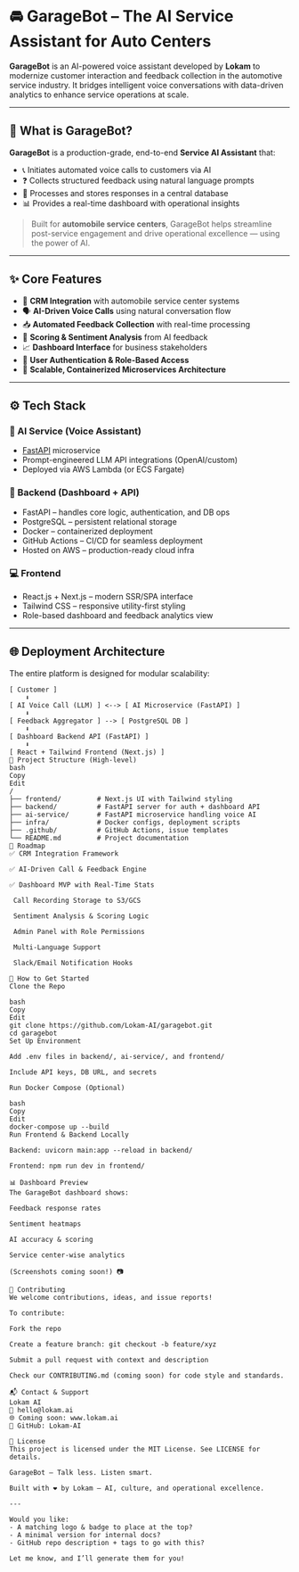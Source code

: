 # 🚘 GarageBot – The AI Service Assistant for Auto Centers

**GarageBot** is an AI-powered voice assistant developed by **Lokam** to modernize customer interaction and feedback collection in the automotive service industry. It bridges intelligent voice conversations with data-driven analytics to enhance service operations at scale.

---

## 🧠 What is GarageBot?

**GarageBot** is a production-grade, end-to-end **Service AI Assistant** that:

- 📞 Initiates automated voice calls to customers via AI
- ❓ Collects structured feedback using natural language prompts
- 🧠 Processes and stores responses in a central database
- 📊 Provides a real-time dashboard with operational insights

> Built for **automobile service centers**, GarageBot helps streamline post-service engagement and drive operational excellence — using the power of AI.

---

## ✨ Core Features

- 🔗 **CRM Integration** with automobile service center systems
- 🗣️ **AI-Driven Voice Calls** using natural conversation flow
- 📥 **Automated Feedback Collection** with real-time processing
- 🧮 **Scoring & Sentiment Analysis** from AI feedback
- 📈 **Dashboard Interface** for business stakeholders
- 🔐 **User Authentication & Role-Based Access**
- 🚀 **Scalable, Containerized Microservices Architecture**

---

## ⚙️ Tech Stack

### 🧠 AI Service (Voice Assistant)
- [FastAPI](https://fastapi.tiangolo.com/) microservice
- Prompt-engineered LLM API integrations (OpenAI/custom)
- Deployed via AWS Lambda (or ECS Fargate)

### 🔧 Backend (Dashboard + API)
- FastAPI – handles core logic, authentication, and DB ops
- PostgreSQL – persistent relational storage
- Docker – containerized deployment
- GitHub Actions – CI/CD for seamless deployment
- Hosted on AWS – production-ready cloud infra

### 💻 Frontend
- React.js + Next.js – modern SSR/SPA interface
- Tailwind CSS – responsive utility-first styling
- Role-based dashboard and feedback analytics view

---

## 🌐 Deployment Architecture

The entire platform is designed for modular scalability:

```plaintext
[ Customer ]
    ⬇️
[ AI Voice Call (LLM) ] <--> [ AI Microservice (FastAPI) ]
    ⬇️
[ Feedback Aggregator ] --> [ PostgreSQL DB ]
    ⬇️
[ Dashboard Backend API (FastAPI) ]
    ⬇️
[ React + Tailwind Frontend (Next.js) ]
📂 Project Structure (High-level)
bash
Copy
Edit
/
├── frontend/         # Next.js UI with Tailwind styling
├── backend/          # FastAPI server for auth + dashboard API
├── ai-service/       # FastAPI microservice handling voice AI
├── infra/            # Docker configs, deployment scripts
├── .github/          # GitHub Actions, issue templates
└── README.md         # Project documentation
📅 Roadmap
✅ CRM Integration Framework

✅ AI-Driven Call & Feedback Engine

✅ Dashboard MVP with Real-Time Stats

 Call Recording Storage to S3/GCS

 Sentiment Analysis & Scoring Logic

 Admin Panel with Role Permissions

 Multi-Language Support

 Slack/Email Notification Hooks

🚀 How to Get Started
Clone the Repo

bash
Copy
Edit
git clone https://github.com/Lokam-AI/garagebot.git
cd garagebot
Set Up Environment

Add .env files in backend/, ai-service/, and frontend/

Include API keys, DB URL, and secrets

Run Docker Compose (Optional)

bash
Copy
Edit
docker-compose up --build
Run Frontend & Backend Locally

Backend: uvicorn main:app --reload in backend/

Frontend: npm run dev in frontend/

📊 Dashboard Preview
The GarageBot dashboard shows:

Feedback response rates

Sentiment heatmaps

AI accuracy & scoring

Service center-wise analytics

(Screenshots coming soon!) 📷

🤝 Contributing
We welcome contributions, ideas, and issue reports!

To contribute:

Fork the repo

Create a feature branch: git checkout -b feature/xyz

Submit a pull request with context and description

Check our CONTRIBUTING.md (coming soon) for code style and standards.

📬 Contact & Support
Lokam AI
📧 hello@lokam.ai
🌐 Coming soon: www.lokam.ai
📍 GitHub: Lokam-AI

🪪 License
This project is licensed under the MIT License. See LICENSE for details.

GarageBot – Talk less. Listen smart.

Built with ❤️ by Lokam – AI, culture, and operational excellence.

---

Would you like:
- A matching logo & badge to place at the top?
- A minimal version for internal docs?
- GitHub repo description + tags to go with this?

Let me know, and I’ll generate them for you!
